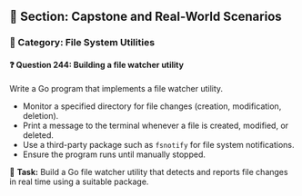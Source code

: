 ## 📘 Section: Capstone and Real-World Scenarios  
### 🔹 Category: File System Utilities  
#### ❓ Question 244: Building a file watcher utility

Write a Go program that implements a file watcher utility.

- Monitor a specified directory for file changes (creation, modification, deletion).
- Print a message to the terminal whenever a file is created, modified, or deleted.
- Use a third-party package such as `fsnotify` for file system notifications.
- Ensure the program runs until manually stopped.

🔧 **Task:** Build a Go file watcher utility that detects and reports file changes in real time using a suitable package.
